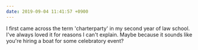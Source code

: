 ```yaml
---
date: 2019-09-04 11:41:57 +0900
---
```

I first came across the term 'charterparty' in my second year of law school. I've always loved it for reasons I can't explain. Maybe because it sounds like you're hiring a boat for some celebratory event?
